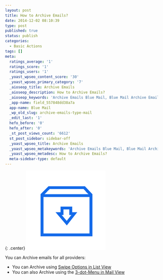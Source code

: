 ```yaml
---
layout: post
title: How to Archive Emails?
date: 2014-12-02 08:10:39
type: post
published: true
status: publish
categories:
  - Basic Actions
tags: []
meta:
  ratings_average: '1'
  ratings_score: '1'
  ratings_users: '1'
  _yoast_wpseo_content_score: '30'
  _yoast_wpseo_primary_category: '7'
  _aioseop_title: Archive Emails
  _aioseop_description: How to Archive Emails?
  _aioseop_keywords: 'Archive Emails Blue Mail, Blue Mail Archive Emails, Archive an Email Blue Mail, Blue Mail Archive, '
  _app-name: field_557848dd38a7a
  app-name: Blue Mail
  _wp_old_slug: archive-emails-type-mail
  _edit_last: '1'
  hefo_before: '0'
  hefo_after: '0'
  _st_post_views_count: '6612'
  st_post_sidebar: sidebar-off
  _yoast_wpseo_title: Archive Emails
  _yoast_wpseo_metakeywords: 'Archive Emails Blue Mail, Blue Mail Archive Emails, Archive an Email Blue Mail, Blue Mail Archive,'
  _yoast_wpseo_metadesc: How to Archive Emails?
  meta-sidebar-type: default
---
```


{: .center}
![ic_action_wear_archive](/assets/ic_action_wear_archive.png "Image Test")

You can Archive emails for all providers:

* You can Archive using [Swipe Options in List View](/swipe-menu-options-type-mail/)
* You can also Archive using the [3-dot-Menu in Mail View](/3-dot-menu-options/)